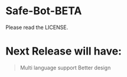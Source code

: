 # Safe-Bot-BETA

Please read the LICENSE.

# Next Release will have:
> Multi language support
> Better design
